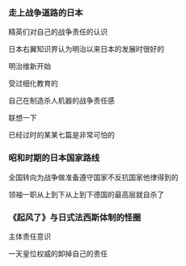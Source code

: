 ### 走上战争道路的日本

精英们对自己的战争责任的认识

日本右翼知识界认为明治以来日本的发展时很好的

明治维新开始

受过细化教育的

自己在制造杀人机器的战争责任感

联想一下

已经过时的某某七篇是非常可怕的

### 昭和时期的日本国家路线

全国转向为战争做准备遵守国家不反抗国家他律得到的

领袖一职从上到下从上到下德国的最高层就自杀了

### 《起风了》与日式法西斯体制的怪圈

主体责任意识

一天皇位权威的卸掉自己的责任
